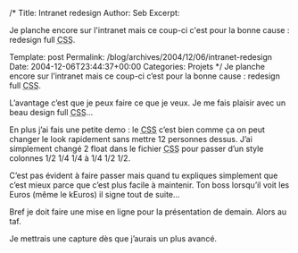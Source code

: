 /*
 Title: Intranet redesign
 Author: Seb
 Excerpt:  <p>Je planche encore sur l'intranet mais ce coup-ci c'est pour la bonne cause&nbsp;: redesign full <acronym title="Cascading Style Sheets">CSS</acronym>.</p>

 Template: post
 Permalink: /blog/archives/2004/12/06/intranet-redesign
 Date: 2004-12-06T23:44:37+00:00
 Categories: Projets
*/
Je planche encore sur l&rsquo;intranet mais ce coup-ci c&rsquo;est pour la bonne cause&nbsp;: redesign full <acronym title="Cascading Style Sheets">CSS</acronym>.

<!--more-->

L&rsquo;avantage c&rsquo;est que je peux faire ce que je veux. Je me fais plaisir avec un beau design full <acronym title="Cascading Style Sheets">CSS</acronym>&#8230;

En plus j&rsquo;ai fais une petite demo&nbsp;: le <acronym title="Cascading Style Sheets">CSS</acronym> c&rsquo;est bien comme ça on peut changer le look rapidement sans mettre 12 personnes dessus. J&rsquo;ai simplement changé 2 float dans le fichier <acronym title="Cascading Style Sheets">CSS</acronym> pour passer d&rsquo;un style colonnes 1/2 1/4 1/4 à 1/4 1/2 1/2.

C&rsquo;est pas évident à faire passer mais quand tu expliques simplement que c&rsquo;est mieux parce que c&rsquo;est plus facile à maintenir. Ton boss lorsqu&rsquo;il voit les Euros (même le kEuros) il signe tout de suite&#8230;

Bref je doit faire une mise en ligne pour la présentation de demain. Alors au taf.

Je mettrais une capture dès que j&rsquo;aurais un plus avancé.